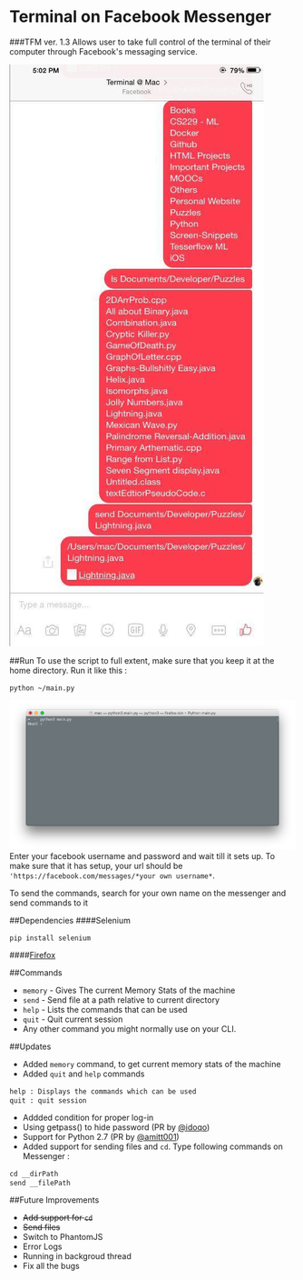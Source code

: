 # Terminal on Facebook Messenger 
###TFM ver. 1.3
Allows user to take full control of the terminal of their computer through Facebook's messaging service.

![Photo](Screenshots/Photo1.jpg)

##Run
To use the script to full extent, make sure that you keep it at the home directory.
Run it like this :
```
python ~/main.py
```
![Screenshot](Screenshots/Screenshot1.png)
Enter your facebook username and password and wait till it sets up. To make sure that it has setup, your url should be ```'https://facebook.com/messages/*your own username*```.

To send the commands, search for your own name on the messenger and send commands to it

##Dependencies 
####Selenium
```
pip install selenium
```
####[Firefox](https://www.mozilla.org/en-GB/firefox/new/)

##Commands
 - ```memory``` - Gives The current Memory Stats of the machine
 - ```send```   - Send file at a path relative to current directory
 - ```help```   - Lists the commands that can be used
 - ```quit```   - Quit current session
 - Any other command you might normally use on your CLI.

##Updates

 - Added ```memory``` command, to get current memory stats of the machine
 - Added ```quit``` and ```help``` commands

 ```
 help : Displays the commands which can be used
 quit : quit session
 ```
 - Addded condition for proper log-in
 - Using getpass() to hide password (PR by [@idoqo](https://github.com/idoqo))
 - Support for Python 2.7 (PR by [@amitt001](https://github.com/amitt001))
 - Added support for sending files and ```cd```. Type following commands on Messenger :

```
cd __dirPath
send __filePath
```

##Future Improvements
- ~~Add support for ```cd```~~
- ~~Send files~~
- Switch to PhantomJS
- Error Logs
- Running in backgroud thread
- Fix all the bugs
